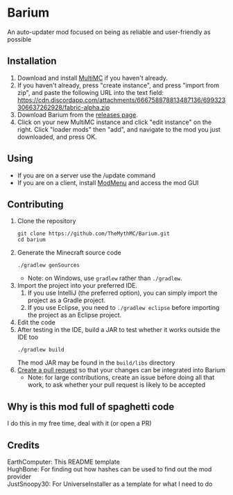 
# Barium
An auto-updater mod focused on being as reliable and user-friendly as possible

## Installation
1. Download and install [MultiMC](https://multimc.org/#Download) if you haven't already.
1. If you haven't already, press "create instance", and press "import from zip", and paste the following URL into the text field: https://cdn.discordapp.com/attachments/666758878813487136/699323306637262928/fabric-alpha.zip
1. Download Barium from the [releases page](https://github.com/TheMythMC/Barium/releases).
1. Click on your new MultiMC instance and click "edit instance" on the right. Click "loader mods" then "add", and navigate to the mod you just downloaded, and press OK.

## Using
- If you are on a server use the /update command
- If you are on a client, install [ModMenu](https://github.com/TerraformersMC/ModMenu/releases) and access the mod GUI

## Contributing
1. Clone the repository
   ```
   git clone https://github.com/TheMythMC/Barium.git
   cd barium
   ```
1. Generate the Minecraft source code
   ```
   ./gradlew genSources
   ```
    - Note: on Windows, use `gradlew` rather than `./gradlew`.
1. Import the project into your preferred IDE.
    1. If you use IntelliJ (the preferred option), you can simply import the project as a Gradle project.
    1. If you use Eclipse, you need to `./gradlew eclipse` before importing the project as an Eclipse project.
1. Edit the code
1. After testing in the IDE, build a JAR to test whether it works outside the IDE too
   ```
   ./gradlew build
   ```
   The mod JAR may be found in the `build/libs` directory
1. [Create a pull request](https://help.github.com/en/articles/creating-a-pull-request)
   so that your changes can be integrated into Barium
    - Note: for large contributions, create an issue before doing all that
      work, to ask whether your pull request is likely to be accepted
## Why is this mod full of spaghetti code
I do this in my free time, deal with it (or open a PR)

## Credits
EarthComputer: This README template\
HughBone: For finding out how hashes can be used to find out the mod provider\
JustSnoopy30: For UniverseInstaller as a template for what I need to do
